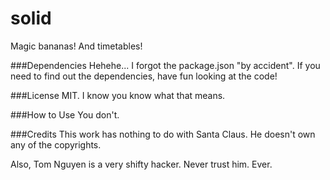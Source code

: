 solid
=====

Magic bananas! And timetables!

###Dependencies
Hehehe... I forgot the package.json "by accident".
If you need to find out the dependencies, have fun looking at the code!

###License
MIT. I know you know what that means.

###How to Use
You don't.

###Credits
This work has nothing to do with Santa Claus.
He doesn't own any of the copyrights.

Also, Tom Nguyen is a very shifty hacker.
Never trust him. Ever.
